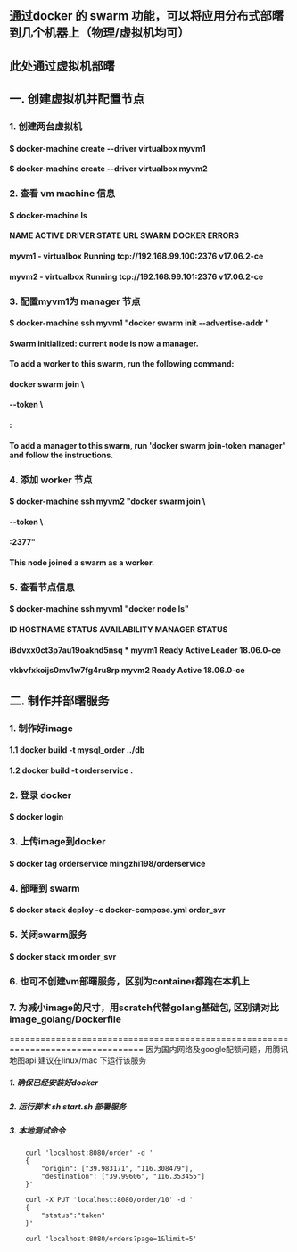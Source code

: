 ## 通过docker 的 swarm 功能，可以将应用分布式部曙到几个机器上（物理/虚拟机均可）
## 此处通过虚拟机部曙
## 一. 创建虚拟机并配置节点
### 1. 创建两台虚拟机
#### $ docker-machine create --driver virtualbox myvm1
#### $ docker-machine create --driver virtualbox myvm2

### 2. 查看 vm machine 信息
#### $ docker-machine ls
#### NAME    ACTIVE   DRIVER       STATE     URL                         SWARM   DOCKER        ERRORS
#### myvm1   -        virtualbox   Running   tcp://192.168.99.100:2376           v17.06.2-ce
#### myvm2   -        virtualbox   Running   tcp://192.168.99.101:2376           v17.06.2-ce

### 3. 配置myvm1为 manager 节点
#### $ docker-machine ssh myvm1 "docker swarm init --advertise-addr <myvm1 ip>"
#### Swarm initialized: current node <node ID> is now a manager.
####
#### To add a worker to this swarm, run the following command:
####
####  docker swarm join \
####  --token <token> \
####  <myvm ip>:<port>
####
#### To add a manager to this swarm, run 'docker swarm join-token manager' and follow the instructions.

### 4. 添加 worker 节点
#### $ docker-machine ssh myvm2 "docker swarm join \
#### --token <token> \
#### <ip>:2377"
#### 
#### This node joined a swarm as a worker.

### 5. 查看节点信息
#### $ docker-machine ssh myvm1 "docker node ls"
#### ID                            HOSTNAME            STATUS              AVAILABILITY        MANAGER STATUS
#### i8dvxx0ct3p7au19oaknd5nsq *   myvm1                   Ready               Active              Leader              18.06.0-ce
#### vkbvfxkoijs0mv1w7fg4ru8rp     myvm2                   Ready               Active                                  18.06.0-ce

## 二. 制作并部曙服务
### 1. 制作好image
#### 1.1 docker build -t mysql_order ../db
#### 1.2 docker build -t orderservice .

### 2. 登录 docker
#### $ docker login

### 3. 上传image到docker
#### $ docker tag orderservice mingzhi198/orderservice

### 4. 部曙到 swarm
#### $ docker stack deploy -c docker-compose.yml order_svr

### 5. 关闭swarm服务
#### $ docker stack rm order_svr

### 6. 也可不创建vm部曙服务，区别为container都跑在本机上

### 7. 为减小image的尺寸，用scratch代替golang基础包, 区别请对比image_golang/Dockerfile

================================================================================
    因为国内网络及google配额问题，用腾讯地图api
    建议在linux/mac 下运行该服务
##### 1. 确保已经安装好docker
##### 2. 运行脚本 sh start.sh 部署服务
##### 3. 本地测试命令
    
        curl 'localhost:8080/order' -d '
        {
            "origin": ["39.983171", "116.308479"],
            "destination": ["39.99606", "116.353455"]
        }'
        
        curl -X PUT 'localhost:8080/order/10' -d '
        {
            "status":"taken"
        }'
    
        curl 'localhost:8080/orders?page=1&limit=5'
     
